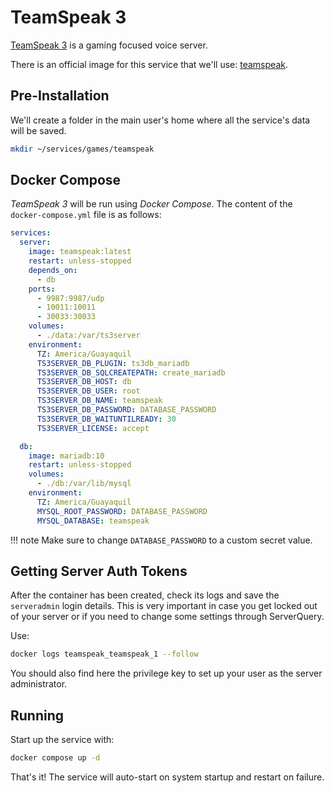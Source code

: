 # TeamSpeak 3

[TeamSpeak 3](https://www.teamspeak.com/en/) is a gaming focused voice server.

There is an official image for this service that we'll use: [teamspeak](https://hub.docker.com/_/teamspeak).

## Pre-Installation

We'll create a folder in the main user's home where all the service's data will be saved.

```bash
mkdir ~/services/games/teamspeak
```

## Docker Compose

*TeamSpeak 3* will be run using *Docker Compose*. The content of the `docker-compose.yml` file is as follows:

```yaml
services:
  server:
    image: teamspeak:latest
    restart: unless-stopped
    depends_on:
      - db
    ports:
      - 9987:9987/udp
      - 10011:10011
      - 30033:30033
    volumes:
      - ./data:/var/ts3server
    environment:
      TZ: America/Guayaquil
      TS3SERVER_DB_PLUGIN: ts3db_mariadb
      TS3SERVER_DB_SQLCREATEPATH: create_mariadb
      TS3SERVER_DB_HOST: db
      TS3SERVER_DB_USER: root
      TS3SERVER_DB_NAME: teamspeak
      TS3SERVER_DB_PASSWORD: DATABASE_PASSWORD
      TS3SERVER_DB_WAITUNTILREADY: 30
      TS3SERVER_LICENSE: accept

  db:
    image: mariadb:10
    restart: unless-stopped
    volumes:
      - ./db:/var/lib/mysql
    environment:
      TZ: America/Guayaquil
      MYSQL_ROOT_PASSWORD: DATABASE_PASSWORD
      MYSQL_DATABASE: teamspeak
```

!!! note
    Make sure to change `DATABASE_PASSWORD` to a custom secret value.

## Getting Server Auth Tokens

After the container has been created, check its logs and save the `serveradmin` login details. This is very important in case you get locked out of your server or if you need to change some settings through ServerQuery.

Use:

```bash
docker logs teamspeak_teamspeak_1 --follow
```

You should also find here the privilege key to set up your user as the server administrator.

## Running

Start up the service with:

```bash
docker compose up -d
```

That's it! The service will auto-start on system startup and restart on failure.
